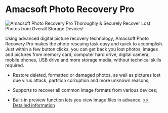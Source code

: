 # Amacsoft Photo Recovery Pro
![Amacsoft Photo Recovery Pro](https://mycommerce.akamaized.net/api/pimages/P300924603/BIG/300924603.JPG)
Thoroughly & Securely Recover Lost Photos from Overall Storage Devices!

Using advanced digital picture recovery technology, Amacsoft Photo Recovery Pro makes the photo rescuing task easy and quick to accomplish. Just within a few button clicks, you can get back you lost photos, images and pictures from memory card, computer hard drive, digital camera, mobile phones, USB drive and more storage media, without technical skills required.

* Restore deleted, formatted or damaged photos, as well as pictures lost due virus attack, partition corruption and more unknown reasons;

* Supports to recover all common image formats from various devices;

* Built-in preview function lets you view image files in advance.
[>> Detailed information](https://secure.shareit.com/shareit/product.html?productid=300924603&affiliateid=200057808)